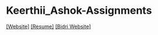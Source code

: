 # Keerthii_Ashok-Assignments
[[Website]](https://github.com/NIFT-Web-Design/Keerthii_Ashok/blob/main/Assignment_1/index.html)
[[Resume]](https://github.com/NIFT-Web-Design/Keerthii_Ashok/tree/main/Assignment_2)
[[Bidri Website]](https://github.com/NIFT-Web-Design/Keerthii_Ashok/tree/main/Assignment_3)
